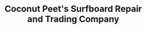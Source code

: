 ---
title: "Coconut Peet's Surfboard Repair and Trading Company"
url: /san-diego/coconut-peets-surfboard-repair-and-trading-company/
shop: sports
---
